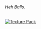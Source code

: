 
###### Heh Balls.

[![`Texture Pack`](https://media.discordapp.net/attachments/888230424625680515/888622662912450610/GJ_creatorBtn_001.png)](https://dxrpy.github.io/Texture-Pack/texture-pack)
